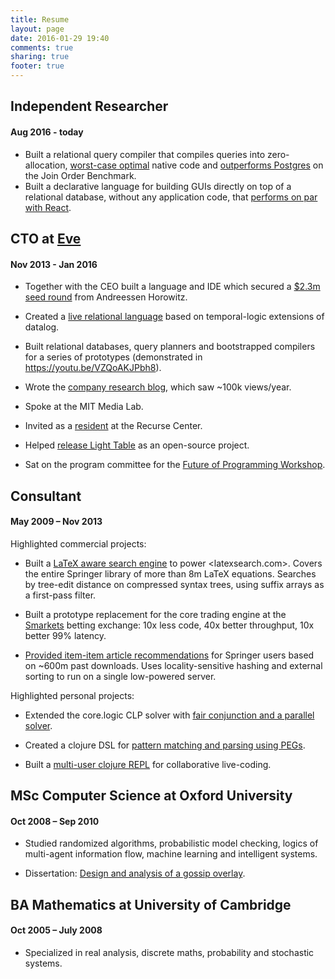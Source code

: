 ```yaml
---
title: Resume
layout: page
date: 2016-01-29 19:40
comments: true
sharing: true
footer: true
---
```


## Independent Researcher

#### Aug 2016 - today

* Built a relational query compiler that compiles queries into zero-allocation, [worst-case optimal](https://arxiv.org/abs/1310.3314) native code and [outperforms Postgres](http://scattered-thoughts.net/blog/2016/10/11/a-practical-relational-query-compiler-in-500-lines/) on the Join Order Benchmark.
* Built a declarative language for building GUIs directly on top of a relational database, without any application code, that [performs on par with React](http://scattered-thoughts.net/blog/2017/07/28/relational-ui/).

## CTO at [Eve](http://witheve.com/)

#### Nov 2013 - Jan 2016

* Together with the CEO built a language and IDE which secured a [$2.3m seed round](https://techcrunch.com/2014/10/01/eve-raises-2-3m-to-rethink-programming/) from Andreessen Horowitz.

* Created a [live relational language](http://witheve.com/) based on temporal-logic extensions of datalog.

* Built relational databases, query planners and bootstrapped compilers for a series of prototypes (demonstrated in <https://youtu.be/VZQoAKJPbh8>).

* Wrote the [company research blog](http://incidentalcomplexity.com/archive/), which saw ~100k views/year.

* Spoke at the MIT Media Lab.

* Invited as a [resident](https://www.recurse.com/blog/68-a-small-step-in-a-new-direction) at the Recurse Center.

* Helped [release Light Table](http://www.chris-granger.com/2014/01/07/light-table-is-open-source/) as an open-source project.

* Sat on the program committee for the [Future of Programming Workshop](http://www.future-programming.org/2015/call.html).

## Consultant

#### May 2009 – Nov 2013

Highlighted commercial projects:

* Built a [LaTeX aware search engine](http://scattered-thoughts.net/blog/2010/12/08/optimising-texsearch/) to power <latexsearch.com>. Covers the entire Springer library of more than 8m LaTeX equations. Searches by tree-edit distance on compressed syntax trees, using suffix arrays as a first-pass filter.

* Built a prototype replacement for the core trading engine at the [Smarkets](https://smarkets.com/) betting exchange: 10x less code, 40x better throughput, 10x better 99% latency.

* [Provided item-item article recommendations](https://github.com/jamii/springer-recommendations) for Springer users based on ~600m past downloads. Uses locality-sensitive hashing and external sorting to run on a single low-powered server. 

Highlighted personal projects:

* Extended the core.logic CLP solver with [fair conjunction and a parallel solver](http://scattered-thoughts.net/blog/2012/12/19/search-trees-and-core-dot-logic/).

* Created a clojure DSL for [pattern matching and parsing using PEGs](http://scattered-thoughts.net/blog/2012/12/04/strucjure-motivation/).

* Built a [multi-user clojure REPL](https://github.com/jamii/concerto) for collaborative live-coding.

## MSc Computer Science at Oxford University

#### Oct 2008 – Sep 2010

* Studied randomized algorithms, probabilistic model checking, logics of multi-agent information flow, machine learning and intelligent systems.

* Dissertation: [Design and analysis of a gossip overlay](https://github.com/jamii/dissertation/blob/master/writeup/main.pdf).

## BA Mathematics at University of Cambridge

#### Oct 2005 – July 2008

* Specialized in real analysis, discrete maths, probability and stochastic systems.

